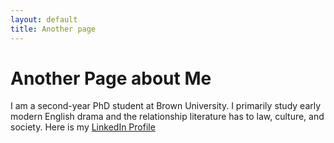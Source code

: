 ```yaml
---
layout: default
title: Another page
---
```


# Another Page about Me
I am a second-year PhD student at Brown University. I primarily study early modern English drama and the relationship literature has to law, culture, and society.
Here is my [LinkedIn Profile](https://www.linkedin.com/in/grace-clawson-481875b4/)
